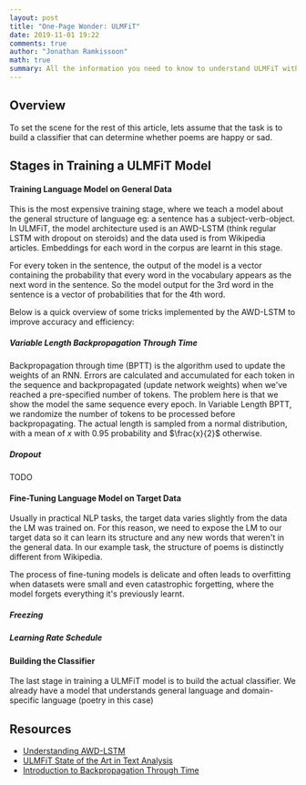 ```yaml
---
layout: post
title: "One-Page Wonder: ULMFiT"
date: 2019-11-01 19:22
comments: true
author: "Jonathan Ramkissoon"
math: true
summary: All the information you need to know to understand ULMFiT without spending 1 week on it
---
```


## Overview
To set the scene for the rest of this article, lets assume that the task is to build a classifier that can determine whether poems are happy or sad.


## Stages in Training a ULMFiT Model
#### Training Language Model on General Data

This is the most expensive training stage, where we teach a model about the general structure of language eg: a sentence has a subject-verb-object. In ULMFiT, the model architecture used is an AWD-LSTM (think regular LSTM with dropout on steroids) and the data used is from Wikipedia articles. Embeddings for each word in the corpus are learnt in this stage.

For every token in the sentence, the output of the model is a vector containing the probability that every word in the vocabulary appears as the next word in the sentence. So the model output for the 3rd word in the sentence is a vector of probabilities that for the 4th word.

Below is a quick overview of some tricks implemented by the AWD-LSTM to improve accuracy and efficiency:

##### Variable Length Backpropagation Through Time

Backpropagation through time (BPTT) is the algorithm used to update the weights of an RNN. Errors are calculated and accumulated for each token in the sequence and backpropagated (update network weights) when we've reached a pre-specified number of tokens. The problem here is that we show the model the same sequence every epoch. In Variable Length BPTT, we randomize the number of tokens to be processed before backpropagating. The actual length is sampled from a normal distribution, with a mean of $x$ with 0.95 probability and $\frac{x}{2}$ otherwise.

##### Dropout

TODO


#### Fine-Tuning Language Model on Target Data

Usually in practical NLP tasks, the target data varies slightly from the data the LM was trained on. For this reason, we need to expose the LM to our target data so it can learn its structure and any new words that weren't in the general data. In our example task, the structure of poems is distinctly different from Wikipedia.

The process of fine-tuning models is delicate and often leads to overfitting when datasets were small and even catastrophic forgetting, where the model forgets everything it's previously learnt.

##### Freezing

##### Learning Rate Schedule



#### Building the Classifier

The last stage in training a ULMFiT model is to build the actual classifier. We already have a model that understands general language and domain-specific language (poetry in this case)


## Resources
- [Understanding AWD-LSTM](https://yashuseth.blog/2018/09/12/awd-lstm-explanation-understanding-language-model/)
- [ULMFiT State of the Art in Text Analysis](https://humboldt-wi.github.io/blog/research/information_systems_1819/group4_ulmfit/)
- [Introduction to Backpropagation Through Time](https://machinelearningmastery.com/gentle-introduction-backpropagation-time/)
